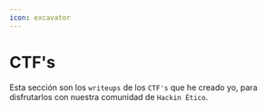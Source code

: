 ```yaml
---
icon: excavator
---
```


# CTF's

Esta sección son los `writeups` de los `CTF's` que he creado yo, para disfrutarlos con nuestra comunidad de `Hackin Ético`.

